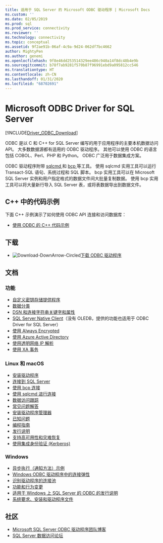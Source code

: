 ```yaml
---
title: 适用于 SQL Server 的 Microsoft ODBC 驱动程序 | Microsoft Docs
ms.custom: ''
ms.date: 02/05/2019
ms.prod: sql
ms.prod_service: connectivity
ms.reviewer: ''
ms.technology: connectivity
ms.topic: conceptual
ms.assetid: 9f2ae91b-06af-4c9a-9d24-062df7bc4662
author: MightyPen
ms.author: genemi
ms.openlocfilehash: 9f8e46dd253514329ee486c940a14f8dc48b4e9b
ms.sourcegitcommit: b78f7ab9281f570b87f96991ebd9a095812cc546
ms.translationtype: HT
ms.contentlocale: zh-CN
ms.lasthandoff: 01/31/2020
ms.locfileid: "68702691"
---
```

# <a name="microsoft-odbc-driver-for-sql-server"></a>Microsoft ODBC Driver for SQL Server

[!INCLUDE[Driver_ODBC_Download](../../includes/driver_odbc_download.md)]

ODBC 是以 C 和 C++ for SQL Server 编写的用于应用程序的主要本机数据访问 API。 大多数数据源都有适用的 ODBC 驱动程序。 其他可以使用 ODBC 的语言包括 COBOL、Perl、PHP 和 Python。 ODBC 广泛用于数据集成方案。

ODBC 驱动程序附带 [sqlcmd  ](../../tools/sqlcmd-utility.md)和 [bcp  ](../../tools/bcp-utility.md) 等工具。 使用 sqlcmd  实用工具可以运行 Transact-SQL 语句、系统过程和 SQL 脚本。 bcp  实用工具可以在 Microsoft SQL Server 实例和用户指定格式的数据文件间大批量复制数据。 使用 bcp  实用工具可以将大量新行导入 SQL Server 表，或将表数据导出到数据文件。  

## <a name="code-example-in-c"></a>C++ 中的代码示例

下面 C++ 示例演示了如何使用 ODBC API 连接和访问数据库：

- [使用 ODBC 的 C++ 代码示例](../../odbc/reference/sample-odbc-program.md)

## <a name="download"></a>下载

- ![Download-DownArrow-Circled](../../ssdt/media/download.png)[下载 ODBC 驱动程序](download-odbc-driver-for-sql-server.md)

## <a name="documentation"></a>文档

### <a name="features"></a>功能

- [自定义密钥存储提供程序](../../connect/odbc/custom-keystore-providers.md)
- [数据分类](../../connect/odbc/data-classification.md)
- [DSN 和连接字符串关键字和属性](dsn-connection-string-attribute.md)
- [SQL Server Native Client](../../relational-databases/native-client/features/sql-server-native-client-features.md)（没有 OLEDB，提供的功能也适用于 ODBC Driver for SQL Server）
- [使用 Always Encrypted](../../connect/odbc/using-always-encrypted-with-the-odbc-driver.md)
- [使用 Azure Active Directory](../../connect/odbc/using-azure-active-directory.md)
- [使用透明网络 IP 解析](../../connect/odbc/using-transparent-network-ip-resolution.md)
- [使用 XA 事务](../../connect/odbc/use-xa-with-dtc.md)

### <a name="linux-and-macos"></a>Linux 和 macOS

- [安装驱动程序](../../connect/odbc/linux-mac/installing-the-microsoft-odbc-driver-for-sql-server.md)
- [连接到 SQL Server](../../connect/odbc/linux-mac/connection-string-keywords-and-data-source-names-dsns.md)
- [使用 bcp 连接  ](../../connect/odbc/linux-mac/connecting-with-bcp.md)
- [使用 sqlcmd 进行连接  ](../../connect/odbc/linux-mac/connecting-with-sqlcmd.md)
- [数据访问跟踪](../../connect/odbc/linux-mac/data-access-tracing-with-the-odbc-driver-on-linux.md)
- [常见问题解答](../../connect/odbc/linux-mac/frequently-asked-questions-faq-for-odbc-linux.md)
- [安装驱动程序管理器](../../connect/odbc/linux-mac/installing-the-driver-manager.md)
- [已知问题](../../connect/odbc/linux-mac/known-issues-in-this-version-of-the-driver.md)
- [编程指南](../../connect/odbc/linux-mac/programming-guidelines.md)
- [发行说明](../../connect/odbc/linux-mac/release-notes-odbc-sql-server-linux-mac.md)
- [支持高可用性和灾难恢复](../../connect/odbc/linux-mac/odbc-driver-on-linux-support-for-high-availability-disaster-recovery.md)
- [使用集成身份验证 (Kerberos)](../../connect/odbc/linux-mac/using-integrated-authentication.md)

### <a name="windows"></a>Windows

- [异步执行（通知方法）示例](../../connect/odbc/windows/asynchronous-execution-notification-method-sample.md)
- [Windows ODBC 驱动程序中的连接弹性](../../connect/odbc/windows/connection-resiliency-in-the-windows-odbc-driver.md)
- [识别驱动程序的连接池](../../connect/odbc/windows/driver-aware-connection-pooling-in-the-odbc-driver-for-sql-server.md)
- [功能和行为变更](../../connect/odbc/windows/features-of-the-microsoft-odbc-driver-for-sql-server-on-windows.md)
- [适用于 Windows 上 SQL Server 的 ODBC 的发行说明](windows/release-notes-odbc-sql-server-windows.md)
- [系统要求、安装和驱动程序文件](../../connect/odbc/windows/system-requirements-installation-and-driver-files.md)



## <a name="community"></a>社区  
- [Microsoft SQL Server ODBC 驱动程序团队博客](https://blogs.msdn.com/sqlnativeclient/default.aspx)  
- [SQL Server 数据访问论坛](https://social.technet.microsoft.com/Forums/en/sqldataaccess/threads)  
